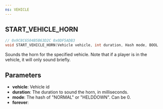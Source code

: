 ```yaml
---
ns: VEHICLE
---
```

## START_VEHICLE_HORN

```c
// 0x9C8C6504B5B63D2C 0x0DF5ADB3
void START_VEHICLE_HORN(Vehicle vehicle, int duration, Hash mode, BOOL forever);
```

Sounds the horn for the specified vehicle. Note that if a player is in the vehicle, it will only sound briefly.


## Parameters
* **vehicle**: Vehicle id
* **duration**: The duration to sound the horn, in milliseconds.
* **mode**: The hash of "NORMAL" or "HELDDOWN". Can be 0.
* **forever**: 

